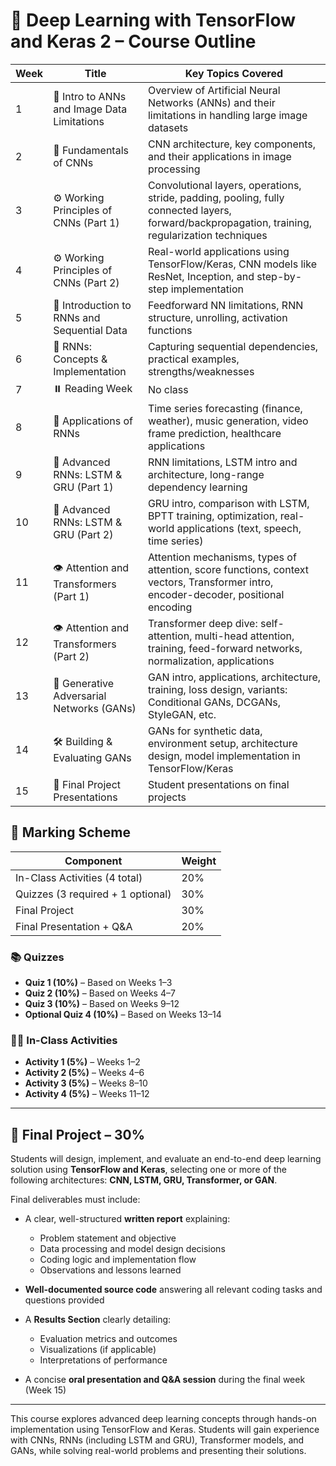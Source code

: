 # 📘 Deep Learning with TensorFlow and Keras 2 – Course Outline

| Week | Title                                                                 | Key Topics Covered                                                                                                                                                      |
|------|-----------------------------------------------------------------------|-------------------------------------------------------------------------------------------------------------------------------------------------------------------------|
| 1    | 🧠 Intro to ANNs and Image Data Limitations                          | Overview of Artificial Neural Networks (ANNs) and their limitations in handling large image datasets                                                                    |
| 2    | 🧱 Fundamentals of CNNs                                               | CNN architecture, key components, and their applications in image processing                                                                                            |
| 3    | ⚙️ Working Principles of CNNs (Part 1)                                | Convolutional layers, operations, stride, padding, pooling, fully connected layers, forward/backpropagation, training, regularization techniques                         |
| 4    | ⚙️ Working Principles of CNNs (Part 2)                                | Real-world applications using TensorFlow/Keras, CNN models like ResNet, Inception, and step-by-step implementation                                                      |
| 5    | 🔁 Introduction to RNNs and Sequential Data                          | Feedforward NN limitations, RNN structure, unrolling, activation functions                                                                                              |
| 6    | 🔁 RNNs: Concepts & Implementation                                   | Capturing sequential dependencies, practical examples, strengths/weaknesses                                                                                             |
| 7    | ⏸️ Reading Week                                                      | No class                                                                                                                                                                |
| 8    | 🎼 Applications of RNNs                                              | Time series forecasting (finance, weather), music generation, video frame prediction, healthcare applications                                                           |
| 9    | 🔄 Advanced RNNs: LSTM & GRU (Part 1)                                | RNN limitations, LSTM intro and architecture, long-range dependency learning                                                                                           |
| 10   | 🔄 Advanced RNNs: LSTM & GRU (Part 2)                                | GRU intro, comparison with LSTM, BPTT training, optimization, real-world applications (text, speech, time series)                                                       |
| 11   | 👁️ Attention and Transformers (Part 1)                              | Attention mechanisms, types of attention, score functions, context vectors, Transformer intro, encoder-decoder, positional encoding                                     |
| 12   | 👁️ Attention and Transformers (Part 2)                              | Transformer deep dive: self-attention, multi-head attention, training, feed-forward networks, normalization, applications                                               |
| 13   | 🧪 Generative Adversarial Networks (GANs)                           | GAN intro, applications, architecture, training, loss design, variants: Conditional GANs, DCGANs, StyleGAN, etc.                                                        |
| 14   | 🛠️ Building & Evaluating GANs                                       | GANs for synthetic data, environment setup, architecture design, model implementation in TensorFlow/Keras                                                              |
| 15   | 🎤 Final Project Presentations                                       | Student presentations on final projects                                                                                                                                |

## 🧾 Marking Scheme

| Component           | Weight  |
|--------------------|---------|
| In-Class Activities (4 total) | 20%     |
| Quizzes (3 required + 1 optional) | 30%     |
| Final Project                 | 30%     |
| Final Presentation + Q&A     | 20%     |

### 📚 Quizzes
- **Quiz 1 (10%)** – Based on Weeks 1–3  
- **Quiz 2 (10%)** – Based on Weeks 4–7  
- **Quiz 3 (10%)** – Based on Weeks 9–12  
- **Optional Quiz 4 (10%)** – Based on Weeks 13–14  

### 🧑‍🏫 In-Class Activities
- **Activity 1 (5%)** – Weeks 1–2  
- **Activity 2 (5%)** – Weeks 4–6  
- **Activity 3 (5%)** – Weeks 8–10  
- **Activity 4 (5%)** – Weeks 11–12  

---

## 🚀 Final Project – 30%

Students will design, implement, and evaluate an end-to-end deep learning solution using **TensorFlow and Keras**, selecting one or more of the following architectures: **CNN, LSTM, GRU, Transformer, or GAN**.

Final deliverables must include:

- A clear, well-structured **written report** explaining:
  - Problem statement and objective
  - Data processing and model design decisions
  - Coding logic and implementation flow
  - Observations and lessons learned

- **Well-documented source code** answering all relevant coding tasks and questions provided

- A **Results Section** clearly detailing:
  - Evaluation metrics and outcomes
  - Visualizations (if applicable)
  - Interpretations of performance

- A concise **oral presentation and Q&A session** during the final week (Week 15)

---

This course explores advanced deep learning concepts through hands-on implementation using TensorFlow and Keras. Students will gain experience with CNNs, RNNs (including LSTM and GRU), Transformer models, and GANs, while solving real-world problems and presenting their solutions.